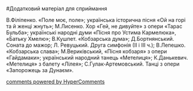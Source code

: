 <div id="hypercomments_widget" class="js-hypercomments-widget invisible"></div>

#Додатковий матеріал для сприймання

В.Філіпенко. «Поле моє, поле»; українська історична пісня «Ой на горі та й женці жнуть»; М.Лисенко. Хор «Гей, не дивуйте» з опери «Тарас Бульба»; українські народні думи «Пісня про Устима Кармелюка», «Батьку Хмелю»; В.Кушпет. «Кобзарська дума»; Д.Бортнянський. Соната до мажор; Л. Ревуцький. Друга симфонія (ІІ і ІІІ ч.); В.Лепешко. «Кобзарська слава»; М.Вериківський, «Пісня кобзаря» з опери  «Гайдамаки»; український народний танець «Метелиця»; К.Данькевич. «Метелиця» з балету «Лілея»;  С.Гулак-Артемовський. Танці з опери «Запорожець за Дунаєм». 

<div class="js-hypercomments-container">
    <a href="http://hypercomments.com" class="hc-link" title="comments widget">comments powered by HyperComments</a>
</div>